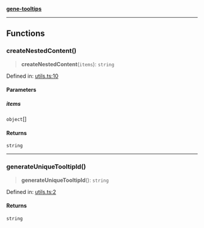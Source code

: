 [**gene-tooltips**](README.md)

***

## Functions

### createNestedContent()

> **createNestedContent**(`items`): `string`

Defined in: [utils.ts:10](https://github.com/mattjmeier/gene-tooltips/blob/547536637276ecddcde4082e6f81e07f2bdbbbf9/src/utils.ts#L10)

#### Parameters

##### items

`object`[]

#### Returns

`string`

***

### generateUniqueTooltipId()

> **generateUniqueTooltipId**(): `string`

Defined in: [utils.ts:2](https://github.com/mattjmeier/gene-tooltips/blob/547536637276ecddcde4082e6f81e07f2bdbbbf9/src/utils.ts#L2)

#### Returns

`string`
